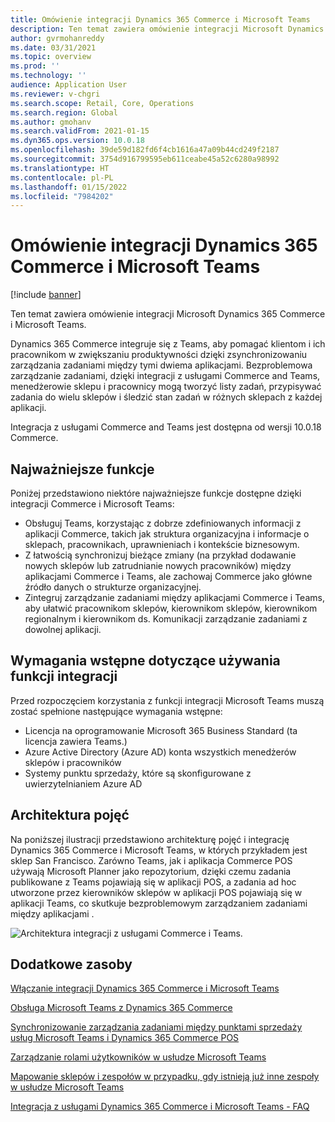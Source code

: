 ```yaml
---
title: Omówienie integracji Dynamics 365 Commerce i Microsoft Teams
description: Ten temat zawiera omówienie integracji Microsoft Dynamics 365 Commerce i Microsoft Teams.
author: gvrmohanreddy
ms.date: 03/31/2021
ms.topic: overview
ms.prod: ''
ms.technology: ''
audience: Application User
ms.reviewer: v-chgri
ms.search.scope: Retail, Core, Operations
ms.search.region: Global
ms.author: gmohanv
ms.search.validFrom: 2021-01-15
ms.dyn365.ops.version: 10.0.18
ms.openlocfilehash: 39de59d182fd6f4cb1616a47a09b44cd249f2187
ms.sourcegitcommit: 3754d916799595eb611ceabe45a52c6280a98992
ms.translationtype: HT
ms.contentlocale: pl-PL
ms.lasthandoff: 01/15/2022
ms.locfileid: "7984202"
---
```

# <a name="dynamics-365-commerce-and-microsoft-teams-integration-overview"></a>Omówienie integracji Dynamics 365 Commerce i Microsoft Teams

[!include [banner](includes/banner.md)]

Ten temat zawiera omówienie integracji Microsoft Dynamics 365 Commerce i Microsoft Teams.

Dynamics 365 Commerce integruje się z Teams, aby pomagać klientom i ich pracownikom w zwiększaniu produktywności dzięki zsynchronizowaniu zarządzania zadaniami między tymi dwiema aplikacjami. Bezproblemowa zarządzanie zadaniami, dzięki integracji z usługami Commerce and Teams, menedżerowie sklepu i pracownicy mogą tworzyć listy zadań, przypisywać zadania do wielu sklepów i śledzić stan zadań w różnych sklepach z każdej aplikacji.

Integracja z usługami Commerce and Teams jest dostępna od wersji 10.0.18 Commerce.

## <a name="key-features"></a>Najważniejsze funkcje

Poniżej przedstawiono niektóre najważniejsze funkcje dostępne dzięki integracji Commerce i Microsoft Teams:

- Obsługuj Teams, korzystając z dobrze zdefiniowanych informacji z aplikacji Commerce, takich jak struktura organizacyjna i informacje o sklepach, pracownikach, uprawnieniach i kontekście biznesowym.
- Z łatwością synchronizuj bieżące zmiany (na przykład dodawanie nowych sklepów lub zatrudnianie nowych pracowników) między aplikacjami Commerce i Teams, ale zachowaj Commerce jako główne źródło danych o strukturze organizacyjnej.
- Zintegruj zarządzanie zadaniami między aplikacjami Commerce i Teams, aby ułatwić pracownikom sklepów, kierownikom sklepów, kierownikom regionalnym i kierownikom ds. Komunikacji zarządzanie zadaniami z dowolnej aplikacji.

## <a name="prerequisites-for-using-integration-features"></a>Wymagania wstępne dotyczące używania funkcji integracji

Przed rozpoczęciem korzystania z funkcji integracji Microsoft Teams muszą zostać spełnione następujące wymagania wstępne:

- Licencja na oprogramowanie Microsoft 365 Business Standard (ta licencja zawiera Teams.)
- Azure Active Directory (Azure AD) konta wszystkich menedżerów sklepów i pracowników
- Systemy punktu sprzedaży, które są skonfigurowane z uwierzytelnianiem Azure AD

## <a name="conceptual-architecture"></a>Architektura pojęć

Na poniższej ilustracji przedstawiono architekturę pojęć i integrację Dynamics 365 Commerce i Microsoft Teams, w których przykładem jest sklep San Francisco. Zarówno Teams, jak i aplikacja Commerce POS używają Microsoft Planner jako repozytorium, dzięki czemu zadania publikowane z Teams pojawiają się w aplikacji POS, a zadania ad hoc utworzone przez kierowników sklepów w aplikacji POS pojawiają się w aplikacji Teams, co skutkuje bezproblemowym zarządzaniem zadaniami między aplikacjami .    

![Architektura integracji z usługami Commerce i Teams.](media/d365-commerce-teams-integration-conceptual-architecture.png)

## <a name="additional-resources"></a>Dodatkowe zasoby

[Włączanie integracji Dynamics 365 Commerce i Microsoft Teams](enable-teams-integration.md)

[Obsługa Microsoft Teams z Dynamics 365 Commerce](provision-teams-from-commerce.md)

[Synchronizowanie zarządzania zadaniami między punktami sprzedaży usług Microsoft Teams i Dynamics 365 Commerce POS](synchronize-tasks-teams-pos.md)

[Zarządzanie rolami użytkowników w usłudze Microsoft Teams](manage-user-roles-teams.md)

[Mapowanie sklepów i zespołów w przypadku, gdy istnieją już inne zespoły w usłudze Microsoft Teams](map-stores-existing-teams.md)

[Integracja z usługami Dynamics 365 Commerce i Microsoft Teams - FAQ](teams-integration-faq.md)
